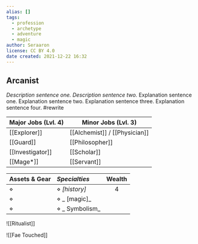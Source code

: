 ```yaml
---
alias: []
tags:
  - profession
  - archetype
  - adventure
  - magic
author: Seraaron
license: CC BY 4.0
date created: 2021-12-22 16:32
---
```


## Arcanist

_Description sentence one. Description sentence two._ Explanation sentence one. Explanation sentence two. Explanation sentence three. Explanation sentence four.  #rewrite

| Major Jobs (Lvl. 4) | Minor Jobs (Lvl. 3)       |
| ------------------- | ------------------------- |
| [[Explorer]]        | [[Alchemist]] / [[Physician]] |
| [[Guard]]           | [[Philosopher]]           |
| [[Investigator]]    | [[Scholar]]               |
| [[Mage*]]            | [[Servant]]               |

| Assets & Gear | _Specialties_    | Wealth |
| ------------- | :------------- | :----: |
| ⋄             | ⋄ _[history]_  |    4   |
| ⋄             | ⋄ _ [magic]_   |        |
| ⋄             | ⋄ _ Symbolism_ |        |

![[Ritualist]]

![[Fae Touched]]

